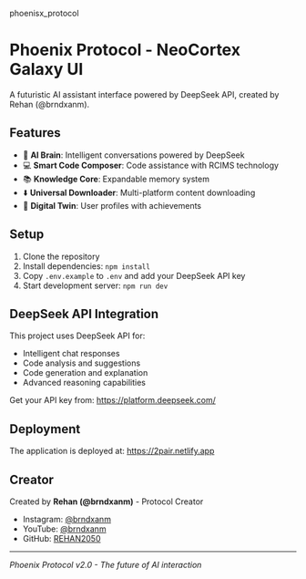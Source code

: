 phoenisx_protocol

# Phoenix Protocol - NeoCortex Galaxy UI

A futuristic AI assistant interface powered by DeepSeek API, created by Rehan (@brndxanm).

## Features

- 🧠 **AI Brain**: Intelligent conversations powered by DeepSeek
- 💻 **Smart Code Composer**: Code assistance with RCIMS technology
- 📚 **Knowledge Core**: Expandable memory system
- ⬇️ **Universal Downloader**: Multi-platform content downloading
- 👤 **Digital Twin**: User profiles with achievements

## Setup

1. Clone the repository
2. Install dependencies: `npm install`
3. Copy `.env.example` to `.env` and add your DeepSeek API key
4. Start development server: `npm run dev`

## DeepSeek API Integration

This project uses DeepSeek API for:
- Intelligent chat responses
- Code analysis and suggestions
- Code generation and explanation
- Advanced reasoning capabilities

Get your API key from: https://platform.deepseek.com/

## Deployment

The application is deployed at: https://2pair.netlify.app

## Creator

Created by **Rehan (@brndxanm)** - Protocol Creator
- Instagram: [@brndxanm](https://instagram.com/brndxanm)
- YouTube: [@brndxanm](https://youtube.com/@brndxanm)
- GitHub: [REHAN2050](https://github.com/REHAN2050)

---

*Phoenix Protocol v2.0 - The future of AI interaction*
